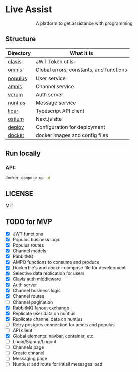 # Live Assist

<div align="center">
  A platform to get assistance with programming
</div>

## Structure

| Directory          | What it is                              |
| ------------------ | --------------------------------------- |
| [clavis](clavis)   | JWT Token utils                         |
| [omnis](omnis)     | Global errors, constants, and functions |
| [populus](populus) | User service                            |
| [amnis](amnis)     | Channel service                         |
| [verum](verum)     | Auth server                             |
| [nuntius](nuntius) | Message service                         |
| [liber](liber)     | Typescript API client                   |
| [ostium](ostium)   | Next.js site                            |
| [deploy](deploy)   | Configuration for deployment            |
| [docker](docker)   | docker images and config files          |

## Run locally

### API:

```sh
docker compose up -d
```

## LICENSE

MIT

## TODO for MVP

- [x] JWT functions
- [x] Populus business logic
- [x] Populus routes
- [x] Channel models
- [x] RabbitMQ
- [x] AMPQ functions to consume and produce
- [x] Dockerfile's and docker-compose file for development
- [x] Selective data replication for users
- [x] Clavis auth middleware
- [x] Auth server
- [x] Channel business logic
- [x] Channel routes
- [ ] Channel pagination
- [x] RabbitMQ fanout exchange
- [x] Replicate user data on nuntius
- [x] Replicate channel data on nuntius
- [ ] Retry postgres connection for amnis and populus
- [ ] API client
- [x] Global elements: navbar, container, etc.
- [ ] Login/Signup/Logout
- [ ] Channels page
- [ ] Create chnanel
- [ ] Messaging page
- [ ] Nuntius: add route for intiail messages load
